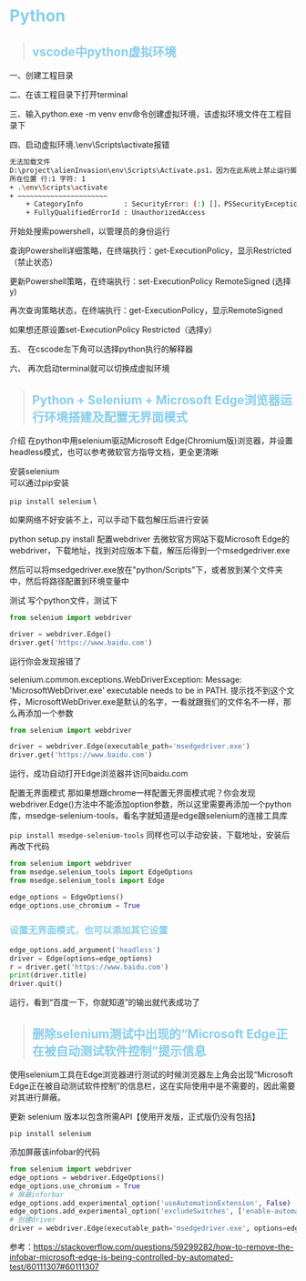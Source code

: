 # Python

>## vscode中python虚拟环境

一、创建工程目录

二、在该工程目录下打开terminal

三、输入python.exe -m venv env命令创建虚拟环境，该虚拟环境文件在工程目录下

四、启动虚拟环境.\env\Scripts\activate报错
``` bash
无法加载文件
D:\project\alienInvasion\env\Scripts\Activate.ps1，因为在此系统上禁止运行脚本。有关详细信息，请参阅 https:/go.microsoft.com/fwlink/?LinkID=135170 中的 about_Execution_Policies。
所在位置 行:1 字符: 1
+ .\env\Scripts\activate
+ ~~~~~~~~~~~~~~~~~~~~~~
    + CategoryInfo          : SecurityError: (:) []，PSSecurityException
    + FullyQualifiedErrorId : UnauthorizedAccess
```
开始处搜索powershell，以管理员的身份运行

查询Powershell详细策略，在终端执行：get-ExecutionPolicy，显示Restricted（禁止状态）

更新Powershell策略，在终端执行：set-ExecutionPolicy RemoteSigned (选择y)

再次查询策略状态，在终端执行：get-ExecutionPolicy，显示RemoteSigned

如果想还原设置set-ExecutionPolicy Restricted（选择y）

五、 在cscode左下角可以选择python执行的解释器

六、 再次启动terminal就可以切换成虚拟环境


>## Python + Selenium + Microsoft Edge浏览器运行环境搭建及配置无界面模式

介绍
在python中用selenium驱动Microsoft Edge(Chromium版)浏览器，并设置headless模式，也可以参考微软官方指导文档，更全更清晰

安装selenium \
可以通过pip安装

`pip install selenium` \

如果网络不好安装不上，可以手动下载包解压后进行安装

python setup.py install
配置webdriver
去微软官方网站下载Microsoft Edge的webdriver，下载地址，找到对应版本下载，解压后得到一个msedgedriver.exe

然后可以将msedgedriver.exe放在"python/Scripts"下，或者放到某个文件夹中，然后将路径配置到环境变量中

测试
写个python文件，测试下
``` python
from selenium import webdriver

driver = webdriver.Edge()
driver.get('https://www.baidu.com')
```
运行你会发现报错了

selenium.common.exceptions.WebDriverException: Message: 'MicrosoftWebDriver.exe' executable needs to be in PATH. 
提示找不到这个文件，MicrosoftWebDriver.exe是默认的名字，一看就跟我们的文件名不一样，那么再添加一个参数

``` python
from selenium import webdriver

driver = webdriver.Edge(executable_path='msedgedriver.exe')
driver.get('https://www.baidu.com')
```

运行，成功自动打开Edge浏览器并访问baidu.com

配置无界面模式
那如果想跟chrome一样配置无界面模式呢？你会发现webdriver.Edge()方法中不能添加option参数，所以这里需要再添加一个python库，msedge-selenium-tools，看名字就知道是edge跟selenium的连接工具库

`pip install msedge-selenium-tools`
同样也可以手动安装，下载地址，安装后再改下代码

``` python
from selenium import webdriver
from msedge.selenium_tools import EdgeOptions
from msedge.selenium_tools import Edge

edge_options = EdgeOptions()
edge_options.use_chromium = True
```

### 设置无界面模式，也可以添加其它设置
``` python
edge_options.add_argument('headless')
driver = Edge(options=edge_options)
r = driver.get('https://www.baidu.com')
print(driver.title)
driver.quit()
```
运行，看到“百度一下，你就知道”的输出就代表成功了


>## 删除selenium测试中出现的“Microsoft Edge正在被自动测试软件控制”提示信息

使用selenium工具在Edge浏览器进行测试的时候浏览器左上角会出现“Microsoft Edge正在被自动测试软件控制”的信息栏，这在实际使用中是不需要的，因此需要对其进行屏蔽。

更新 selenium 版本以包含所需API【使用开发版，正式版仍没有包括】

`pip install selenium`

添加屏蔽该infobar的代码
``` python
from selenium import webdriver
edge_options = webdriver.EdgeOptions()
edge_options.use_chromium = True
# 屏蔽inforbar
edge_options.add_experimental_option('useAutomationExtension', False)
edge_options.add_experimental_option('excludeSwitches', ['enable-automation', 'enable-logging'])
# 创建driver
driver = webdriver.Edge(executable_path='msedgedriver.exe', options=edge_options)
```


参考：https://stackoverflow.com/questions/59299282/how-to-remove-the-infobar-microsoft-edge-is-being-controlled-by-automated-test/60111307#60111307



<style>
    h1, h2, h3, h4, h5, h6 {
        color: skyblue;
    }
</style>